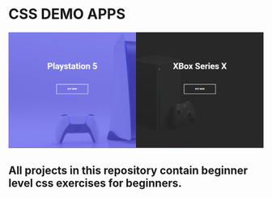 # CSS DEMO APPS

![Demos](https://github.com/furkancanzirek/CSS-DEMOS/blob/main/Split%20Landing%20Page/splitLanding.png)

## All projects in this repository contain beginner level css exercises for beginners.
